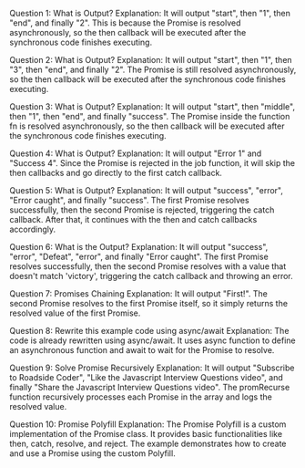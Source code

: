 Question 1: What is Output?
Explanation: It will output "start", then "1", then "end", and finally "2". This is because the Promise is resolved asynchronously, so the then callback will be executed after the synchronous code finishes executing.

Question 2: What is Output?
Explanation: It will output "start", then "1", then "3", then "end", and finally "2". The Promise is still resolved asynchronously, so the then callback will be executed after the synchronous code finishes executing.

Question 3: What is Output?
Explanation: It will output "start", then "middle", then "1", then "end", and finally "success". The Promise inside the function fn is resolved asynchronously, so the then callback will be executed after the synchronous code finishes executing.

Question 4: What is Output?
Explanation: It will output "Error 1" and "Success 4". Since the Promise is rejected in the job function, it will skip the then callbacks and go directly to the first catch callback.

Question 5: What is Output?
Explanation: It will output "success", "error", "Error caught", and finally "success". The first Promise resolves successfully, then the second Promise is rejected, triggering the catch callback. After that, it continues with the then and catch callbacks accordingly.

Question 6: What is the Output?
Explanation: It will output "success", "error", "Defeat", "error", and finally "Error caught". The first Promise resolves successfully, then the second Promise resolves with a value that doesn't match 'victory', triggering the catch callback and throwing an error.

Question 7: Promises Chaining
Explanation: It will output "First!". The second Promise resolves to the first Promise itself, so it simply returns the resolved value of the first Promise.

Question 8: Rewrite this example code using async/await
Explanation: The code is already rewritten using async/await. It uses async function to define an asynchronous function and await to wait for the Promise to resolve.

Question 9: Solve Promise Recursively
Explanation: It will output "Subscribe to Roadside Coder", "Like the Javascript Interview Questions video", and finally "Share the Javascript Interview Questions video". The promRecurse function recursively processes each Promise in the array and logs the resolved value.

Question 10: Promise Polyfill
Explanation: The Promise Polyfill is a custom implementation of the Promise class. It provides basic functionalities like then, catch, resolve, and reject. The example demonstrates how to create and use a Promise using the custom Polyfill.
